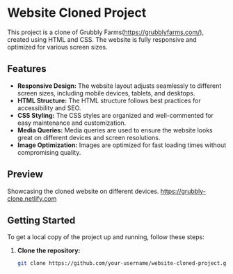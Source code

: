  # Website Cloned Project

This project is a clone of Grubbly Farms(https://grubblyfarms.com/), created using HTML and CSS. The website is fully responsive and optimized for various screen sizes.

## Features

- **Responsive Design:** The website layout adjusts seamlessly to different screen sizes, including mobile devices, tablets, and desktops.
- **HTML Structure:** The HTML structure follows best practices for accessibility and SEO.
- **CSS Styling:** The CSS styles are organized and well-commented for easy maintenance and customization.
- **Media Queries:** Media queries are used to ensure the website looks great on different devices and screen resolutions.
- **Image Optimization:** Images are optimized for fast loading times without compromising quality.

## Preview

Showcasing the cloned website on different devices.
https://grubbly-clone.netlify.com

## Getting Started

To get a local copy of the project up and running, follow these steps:

1. **Clone the repository:**
   ```bash
   git clone https://github.com/your-username/website-cloned-project.git
